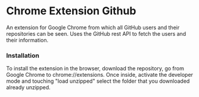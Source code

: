 # Chrome Extension Github
An extension for Google Chrome from which all GitHub users and their repositories can be seen. Uses the GitHub rest API to fetch the users and their information.
<br>

### Installation
To install the extension in the browser, download the repository, go from Google Chrome to chrome://extensions. Once inside, activate the developer mode and touching "load unzipped" select the folder that you downloaded already unzipped.
